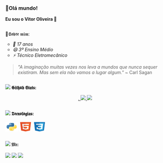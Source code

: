 ### <strong>👾Olá mundo!<br>
  Eu sou o Vitor Oliveira 👋</strong>

##

<p>📌𝕾𝖔𝖇𝖗𝖊 𝖒𝖎𝖒:</p>
  <ul type="circle">
    <li><em> 🔭 17 anos </em>
    <li><em> 😄 3º Ensino Médio </em>
    <li><em> ⚡ Técnico Eletromecânico </em>
  </ul>
  
  <blockquote><em>"A imaginação muitas vezes nos leva a mundos que nunca sequer existiram. Mas sem ela não vamos a lugar algum."</em> ~ Carl Sagan</blockquote>

##

<p><strong><img src="https://emoji.gg/assets/emoji/6312-glowsquid.gif" height="18"> 𝕲𝖎𝖙𝖍𝖚𝖇 𝕾𝖙𝖆𝖙𝖘:</strong></p>
<p align="center">
  <a href="https://github.com/VitorOliveiraSilva">,
  <img height="140em" src="https://github-readme-stats.vercel.app/api?username=VitorOliveiraSilva&show_icons=true&theme=algolia&include_all_commits=true&count_private=true"/>     <img height="120em" src="https://github-readme-stats.vercel.app/api/top-langs/?username=VitorOliveiraSilva&theme=algolia"></a></p>
  
##

 <div>
  <strong><img src="https://emoji.gg/assets/emoji/computer_bsod.png" height="18"> 𝕿𝖊𝖈𝖓𝖔𝖑𝖔𝖌𝖎𝖆𝖘:</strong><br><br>
    <img align="center" alt="Vi-Python" height="30" width="40" src="https://raw.githubusercontent.com/devicons/devicon/master/icons/python/python-original.svg">
    <img align="center" alt="Vi-HTML" height="30" width="40" src="https://raw.githubusercontent.com/devicons/devicon/master/icons/html5/html5-original.svg">
    <img align="center" alt="Vi-CSS" height="30" width="40" src="https://raw.githubusercontent.com/devicons/devicon/master/icons/css3/css3-original.svg">
 </div>
  
##

<div>
  <strong><img src="https://emoji.gg/assets/emoji/7333-parrotdance.gif" height="18"> 𝔐𝔢:</strong><br><br>
    <a href="https://www.facebook.com/profile.php?id=100007642094505" target="_blank"><img src="https://img.shields.io/badge/Facebook-1877F2?style=for-the-badge&logo=facebook&logoColor=white" target="_blank"></a>
    <a href="https://www.instagram.com/vituuu.jpg/" target="_blank"><img src="https://img.shields.io/badge/-Instagram-%23E4405F?style=for-the-badge&logo=instagram&logoColor=white" target="_blank"></a>
  <a href="https://open.spotify.com/user/j5zz4zlb36bcml668btv8j8pi?si=RoP4-cVRSFKImSy6cQCHvg" target="_blank"><img src="https://img.shields.io/badge/Spotify-1ED760?&style=for-the-badge&logo=spotify&logoColor=white" target="_blank"></a>
</div>
